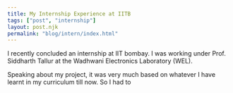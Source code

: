 ```yaml
---
title: My Internship Experience at IITB
tags: ["post", "internship"]
layout: post.njk
permalink: "blog/intern/index.html"
---
```


I recently concluded an internship at IIT bombay. I was working under Prof. Siddharth Tallur at the Wadhwani Electronics Laboratory (WEL).

Speaking about my project, it was very much based on whatever I have learnt in my curriculum till now. 
So I had to 